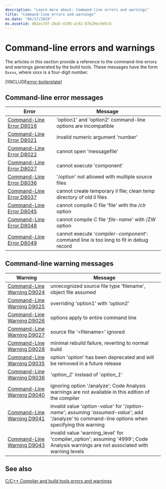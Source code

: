 ```yaml
---
description: "Learn more about: Command-line errors and warnings"
title: "Command-line errors and warnings"
ms.date: "04/17/2019"
ms.assetid: d02ec7df-26a5-4198-ac92-87b29ec9d5c8
---
```

# Command-line errors and warnings

The articles in this section provide a reference to the command-line errors and warnings generated by the build tools. These messages have the form `Dxxxx`, where *xxxx* is a four-digit number.

[!INCLUDE[error-boilerplate](../includes/error-boilerplate.md)]

## Command-line error messages

| Error | Message |
|--|--|
| [Command-Line Error D8016](command-line-error-d8016.md) | 'option1' and 'option2' command-line options are incompatible |
| [Command-Line Error D8021](command-line-error-d8021.md) | invalid numeric argument 'number' |
| [Command-Line Error D8022](command-line-error-d8022.md) | cannot open 'messagefile' |
| [Command-Line Error D8027](command-line-error-d8027.md) | cannot execute 'component' |
| [Command-Line Error D8036](command-line-error-d8036.md) | '/option' not allowed with multiple source files |
| [Command-Line Error D8037](command-line-error-d8037.md) | cannot create temporary il file; clean temp directory of old il files |
| [Command-Line Error D8045](command-line-error-d8045.md) | cannot compile C file 'file' with the /clr option |
| [Command-Line Error D8048](command-line-error-d8048.md) | cannot compile C file '*file-name*' with /ZW option |
| [Command-Line Error D8049](command-line-error-d8049.md) | cannot execute '*compiler-component*': command line is too long to fit in debug record |

## Command-line warning messages

| Warning | Message |
|--|--|
| [Command-Line Warning D9024](command-line-warning-d9024.md) | unrecognized source file type 'filename', object file assumed |
| [Command-Line Warning D9025](command-line-warning-d9025.md) | overriding 'option1' with 'option2' |
| [Command-Line Warning D9026](command-line-warning-d9026.md) | options apply to entire command line |
| [Command-Line Warning D9027](command-line-warning-d9027.md) | source file '\<filename>' ignored |
| [Command-Line Warning D9028](command-line-warning-d9028.md) | minimal rebuild failure, reverting to normal build |
| [Command-Line Warning D9035](command-line-warning-d9035.md) | option '*option*' has been deprecated and will be removed in a future release |
| [Command-Line Warning D9036](command-line-warning-d9036.md) | '*option\_2*' instead of '*option\_1*' |
| [Command-Line Warning D9040](command-line-warning-d9040.md) | ignoring option '/analyze'; Code Analysis warnings are not available in this edition of the compiler |
| [Command-Line Warning D9041](command-line-warning-d9041.md) | invalid value '*option-value*' for '/*option-name*'; assuming '*assumed-value*'; add '/analyze' to command-line options when specifying this warning |
| [Command-Line Warning D9043](command-line-warning-d9043.md) | invalid value 'warning_level' for 'compiler_option'; assuming '4999'; Code Analysis warnings are not associated with warning levels |

## See also

[C/C++ Compiler and build tools errors and warnings](../compiler-errors-1/c-cpp-build-errors.md)
